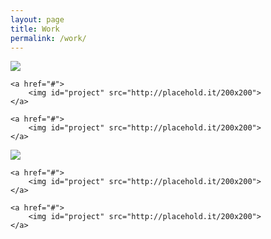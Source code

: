 ```yaml
---
layout: page
title: Work
permalink: /work/
---
```

<div class="flex-container2">
	<a href="#">
		<img id="project" src="http://placehold.it/200x200">
	</a>

	<a href="#">
		<img id="project" src="http://placehold.it/200x200">
	</a>

	<a href="#">
		<img id="project" src="http://placehold.it/200x200">
	</a>

</div>

<div class="flex-container3">
	<a href="#">
		<img id="project" src="http://placehold.it/200x200">
	</a>

	<a href="#">
		<img id="project" src="http://placehold.it/200x200">
	</a>

	<a href="#">
		<img id="project" src="http://placehold.it/200x200">
	</a>

</div>